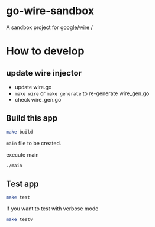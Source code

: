 # go-wire-sandbox
A sandbox project for [google/wire](https://github.com/google/wire)
/


# How to develop
## update wire injector
- update wire.go
- `make wire` or `make generate` to re-generate wire_gen.go
- check wire_gen.go

## Build this app
```bash
make build
```

`main` file to be created.

execute main
```bash
./main

```

## Test app
```bash
make test
```

If you want to test with verbose mode
```bash
make testv
```
